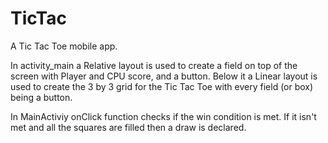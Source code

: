 # TicTac
A Tic Tac Toe mobile app.

In activity_main a Relative layout is used to create a field on top of the screen with Player and CPU score,
and a button.
Below it a Linear layout is used to create the 3 by 3 grid for the Tic Tac Toe with every field (or box) being
a button.

In MainActiviy onClick function checks if the win condition is met. If it isn't met and all the squares are filled
then a draw is declared.
